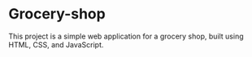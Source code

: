 # Grocery-shop

This project is a simple web application for a grocery shop, built using HTML, CSS, and JavaScript.

